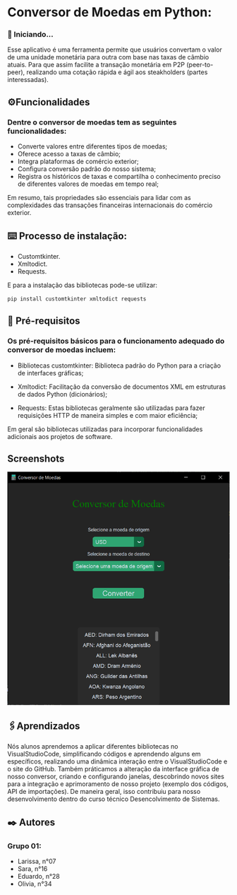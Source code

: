 
# Conversor de Moedas em Python:  
### 🚀 Iniciando...

Esse aplicativo é uma ferramenta permite que usuários convertam o valor de uma unidade monetária para outra com base nas taxas de câmbio atuais. Para que assim facilite a transação monetária em P2P (peer-to-peer), realizando uma cotação rápida e ágil aos steakholders (partes interessadas). 
## ⚙️Funcionalidades
### Dentre o conversor de moedas tem as seguintes funcionalidades:
- Converte valores entre diferentes tipos de moedas;
- Oferece acesso a taxas de câmbio; 
- Integra plataformas de comércio exterior;
- Configura conversão padrão do nosso sistema;
- Registra os históricos de taxas e compartilha o conhecimento preciso de diferentes valores de moedas em tempo real;

Em resumo, tais propriedades são essenciais para lidar com as complexidades das transações financeiras internacionais do comércio exterior.


## ⌨️ Processo de instalação:

- Customtkinter.
- Xmltodict.
- Requests. 

E para a instalação das bibliotecas pode-se utilizar:

```bash
pip install customtkinter xmltodict requests
```
    
## 🔧 Pré-requisitos
### Os pré-requisitos básicos para o funcionamento adequado do conversor de moedas incluem:
- Bibliotecas customtkinter: Biblioteca padrão do Python para a criação de interfaces gráficas;

- Xmltodict: Facilitação da conversão de documentos XML em estruturas de dados Python (dicionários);
- Requests: Estas bibliotecas geralmente são utilizadas para fazer requisições HTTP de maneira simples e com maior eficiência;

 Em geral são bibliotecas utilizadas para incorporar funcionalidades adicionais aos projetos de software.


 

## Screenshots

 <img src="image.png">


## 🖇️Aprendizados

Nós alunos aprendemos a aplicar diferentes bibliotecas no VisualStudioCode, simplificando códigos e aprendendo alguns em específicos, realizando uma dinâmica interação entre o VisualStudioCode e o site do GitHub. Também práticamos a alteração da interface gráfica de nosso conversor, criando e configurando janelas, descobrindo novos sites para a integração e aprimoramento de nosso projeto (exemplo dos códigos, API de importações). De maneira geral, isso contribuiu para nosso desenvolvimento dentro do curso técnico Desencolvimento de Sistemas.



## ✒️ Autores
### Grupo 01:
- Larissa, n°07
- Sara, n°16
- Eduardo, n°28
- Olivia, n°34

